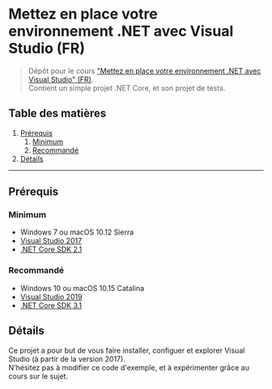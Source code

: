 # Mettez en place votre environnement .NET avec Visual Studio (FR)

> Dépôt pour le cours ["Mettez en place votre environnement .NET avec Visual Studio" (FR)](https://openclassrooms.com/fr/courses/5641796-adoptez-visual-studio-comme-environnement-de-developpement).  
> Contient un simple projet .NET Core, et son projet de tests.

## Table des matières

1. [Prérequis](#prérequis)
   1. [Minimum](#minimum)
   1. [Recommandé](#recommandé)
1. [Détails](#détails)

---

## Prérequis

### Minimum

- Windows 7 ou macOS 10.12 Sierra
- [Visual Studio 2017](https://docs.microsoft.com/fr-fr/visualstudio/install/install-visual-studio?view=vs-2017)
- [.NET Core SDK 2.1](https://dotnet.microsoft.com/download/dotnet-core/2.1)

### Recommandé

- Windows 10 ou macOS 10.15 Catalina
- [Visual Studio 2019](https://docs.microsoft.com/fr-fr/visualstudio/install/install-visual-studio?view=vs-2019)
- [.NET Core SDK 3.1](https://dotnet.microsoft.com/download)

## Détails

Ce projet a pour but de vous faire installer, configuer et explorer Visual Studio (à partir de la version 2017).  
N'hésitez pas à modifier ce code d'exemple, et à expérimenter grâce au cours sur le sujet.
